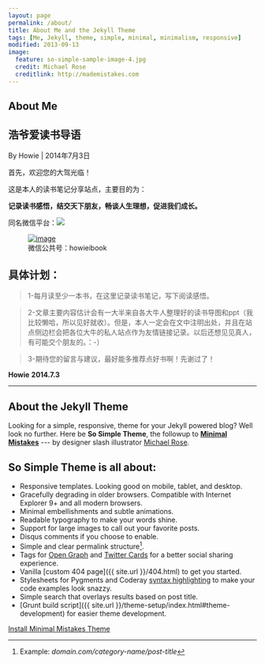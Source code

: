 ```yaml
---
layout: page
permalink: /about/
title: About Me and the Jekyll Theme
tags: [Me, Jekyll, theme, simple, minimal, minimalism, responsive]
modified: 2013-09-13
image:
  feature: so-simple-sample-image-4.jpg
  credit: Michael Rose
  creditlink: http://mademistakes.com
---
```


About Me
---
浩爷爱读书导语
-----
By Howie | 2014年7月3日 

首先，欢迎您的大驾光临！

这是本人的读书笔记分享站点，主要目的为：

**记录读书感悟，结交天下朋友，畅谈人生理想，促进我们成长。**

同名微信平台：![](../images/HowieiBook2D.jpg)

<figure>
    <a href="../images/HowieiBook2D.jpg"><img src="HowieiBook2D.jpg" alt="image"></a>
    <figcaption>微信公共号：howieibook</figcaption>
</figure>

具体计划：
-----
>1-每月读至少一本书，在这里记录读书笔记，写下阅读感悟。

>2-文章主要内容估计会有一大半来自各大牛人整理好的读书导图和ppt（我比较懒哈，所以见好就收）。但是，本人一定会在文中注明出处，并且在站点侧边栏会把各位大牛的私人站点作为友情链接记录。以后还想见见真人，有可能交个朋友的。：-）

>3-期待您的留言与建议，最好能多推荐点好书啊！先谢过了！

**Howie**
**2014.7.3**

-----------------------------------------

About the Jekyll Theme
---

Looking for a simple, responsive, theme for your Jekyll powered blog? Well look no further. Here be **So Simple Theme**, the followup to [**Minimal Mistakes**](http://mmistakes.github.io/minimal-mistakes) --- by designer slash illustrator [Michael Rose](http://mademistakes.com).

## So Simple Theme is all about:

* Responsive templates. Looking good on mobile, tablet, and desktop.
* Gracefully degrading in older browsers. Compatible with Internet Explorer 9+ and all modern browsers.
* Minimal embellishments and subtle animations. 
* Readable typography to make your words shine.
* Support for large images to call out your favorite posts.
* Disqus comments if you choose to enable.
* Simple and clear permalink structure[^1].
* Tags for [Open Graph](https://developers.facebook.com/docs/opengraph/) and [Twitter Cards](https://dev.twitter.com/docs/cards) for a better social sharing experience.
* Vanilla [custom 404 page]({{ site.url }}/404.html) to get you started.
* Stylesheets for Pygments and Coderay [syntax highlighting](http://mmistakes.github.io/so-simple-theme/articles/code-highlighting-post/) to make your code examples look snazzy.
* Simple search that overlays results based on post title.
* [Grunt build script]({{ site.url }}/theme-setup/index.html#theme-development) for easier theme development.

<a markdown="0" href="{{ site.url }}/theme-setup" class="btn">Install Minimal Mistakes Theme</a>

[^1]: Example: *domain.com/category-name/post-title*